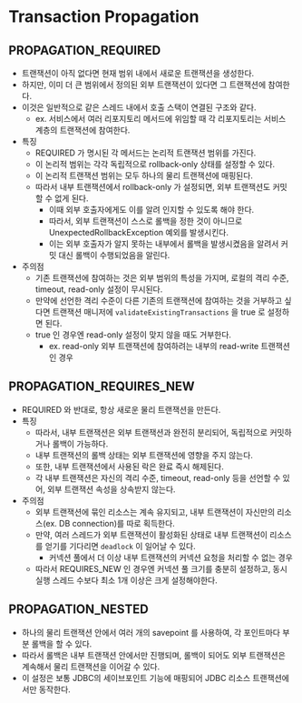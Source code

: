 # Transaction Propagation
## PROPAGATION_REQUIRED
- 트랜잭션이 아직 없다면 현재 범위 내에서 새로운 트랜잭션을 생성한다.
- 하지만, 이미 더 큰 범위에서 정의된 외부 트랜잭션이 있다면 그 트랜잭션에 참여한다.
- 이것은 일반적으로 같은 스레드 내에서 호출 스택이 연결된 구조와 같다.
    - ex. 서비스에서 여러 리포지토리 메서드에 위임할 때 각 리포지토리는 서비스 계층의 트랜잭션에 참여한다.
- 특징
    - REQUIRED 가 명시된 각 메서드는 논리적 트랜잭션 범위를 가진다.
    - 이 논리적 범위는 각각 독립적으로 rollback-only 상태를 설정할 수 있다.
    - 이 논리적 트랜잭션 범위는 모두 하나의 물리 트랜잭션에 매핑된다.
    - 따라서 내부 트랜잭션에서 rollback-only 가 설정되면, 외부 트랜잭션도 커밋할 수 없게 된다.
        - 이때 외부 호출자에게도 이를 알려 인지할 수 있도록 해야 한다.
        - 따라서, 외부 트랜잭션이 스스로 롤백을 정한 것이 아니므로 UnexpectedRollbackException 예외를 발생시킨다.
        - 이는 외부 호출자가 알지 못하는 내부에서 롤백을 발생시켰음을 알려서 커밋 대신 롤백이 수행되었음을 알린다.
- 주의점
    - 기존 트랜잭션에 참여하는 것은 외부 범위의 특성을 가지며, 로컬의 격리 수준, timeout, read-only 설정이 무시된다.
    - 만약에 선언한 격리 수준이 다른 기존의 트랜잭션에 참여하는 것을 거부하고 싶다면 트랜잭션 매니저에 `validateExistingTransactions` 을 true 로 설정하면 된다.
    - true 인 경우엔 read-only 설정이 맞지 않을 때도 거부한다.
        - ex. read-only 외부 트랜잭션에 참여하려는 내부의 read-write 트랜잭션인 경우

## PROPAGATION_REQUIRES_NEW
- REQUIRED 와 반대로, 항상 새로운 물리 트랜잭션을 만든다.
- 특징
    - 따라서, 내부 트랜잭션은 외부 트랜잭션과 완전히 분리되어, 독립적으로 커밋하거나 롤백이 가능하다.
    - 내부 트랜잭션의 롤백 상태는 외부 트랜잭션에 영향을 주지 않는다.
    - 또한, 내부 트랜잭션에서 사용된 락은 완료 즉시 해제된다.
    - 각 내부 트랜잭션은 자신의 격리 수준, timeout, read-only 등을 선언할 수 있어, 외부 트랜잭션 속성을 상속받지 않는다.
- 주의점
    - 외부 트랜잭션에 묶인 리소스는 계속 유지되고, 내부 트랜잭션이 자신만의 리소스(ex. DB connection)를 따로 획득한다.
    - 만약, 여러 스레드가 외부 트랜잭션이 활성화된 상태로 내부 트랜잭션이 리소스를 얻기를 기다리면 `deadlock` 이 일어날 수 있다.
        - 커넥션 풀에서 더 이상 내부 트랜잭션의 커넥션 요청을 처리할 수 없는 경우
    - 따라서 REQUIRES_NEW 인 경우엔 커넥션 풀 크기를 충분히 설정하고, 동시 실행 스레드 수보다 최소 1개 이상은 크게 설정해야한다.

## PROPAGATION_NESTED
- 하나의 물리 트랜잭션 안에서 여러 개의 savepoint 를 사용하여, 각 포인트마다 부분 롤백을 할 수 있다.
- 따라서 롤백은 내부 트랜잭션 안에서만 진행되며, 롤백이 되어도 외부 트랜잭션은 계속해서 물리 트랜잭션을 이어갈 수 있다.
- 이 설정은 보통 JDBC의 세이브포인트 기능에 매핑되어 JDBC 리소스 트랜잭션에서만 동작한다.



    
    


